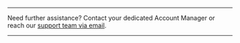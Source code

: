 #  

___
Need further assistance? Contact your dedicated Account Manager or reach our [support team via email](mailto:support@121.global).
___
